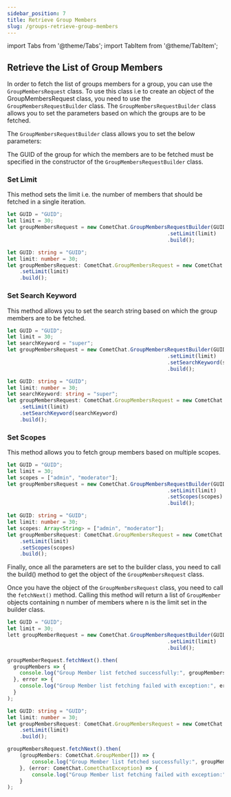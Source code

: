 ```yaml
---
sidebar_position: 7
title: Retrieve Group Members
slug: /groups-retrieve-group-members
---
```


import Tabs from '@theme/Tabs';
import TabItem from '@theme/TabItem';


## Retrieve the List of Group Members

In order to fetch the list of groups members for a group, you can use the `GroupMembersRequest` class. To use this class i.e to create an object of the GroupMembersRequest class, you need to use the `GroupMembersRequestBuilder` class. The `GroupMembersRequestBuilder` class allows you to set the parameters based on which the groups are to be fetched.

The `GroupMembersRequestBuilder` class allows you to set the below parameters:

The GUID of the group for which the members are to be fetched must be specified in the constructor of the `GroupMembersRequestBuilder` class.

### Set Limit

This method sets the limit i.e. the number of members that should be fetched in a single iteration.

<Tabs>
<TabItem value="1" label="Javascript">

```Javascript
let GUID = "GUID";
let limit = 30;
let groupMembersRequest = new CometChat.GroupMembersRequestBuilder(GUID)
    												.setLimit(limit)
    												.build();
```

</TabItem>

<TabItem value="2" label="Typescript">

```Typescript
let GUID: string = "GUID";
let limit: number = 30;
let groupMembersRequest: CometChat.GroupMembersRequest = new CometChat.GroupMembersRequestBuilder(GUID)
    .setLimit(limit)
    .build();
```

</TabItem>
</Tabs>



### Set Search Keyword

This method allows you to set the search string based on which the group members are to be fetched.

<Tabs>
<TabItem value="1" label="Javascript">

```Javascript
let GUID = "GUID";
let limit = 30;
let searchKeyword = "super";
let groupMembersRequest = new CometChat.GroupMembersRequestBuilder(GUID)
    												.setLimit(limit)
    												.setSearchKeyword(searchKeyword)
    												.build();
```

</TabItem>

<TabItem value="2" label="Typescript">

```Typescript
let GUID: string = "GUID";
let limit: number = 30;
let searchKeyword: string = "super";
let groupMembersRequest: CometChat.GroupMembersRequest = new CometChat.GroupMembersRequestBuilder(GUID)
    .setLimit(limit)
    .setSearchKeyword(searchKeyword)
    .build();
```

</TabItem>
</Tabs>


### Set Scopes

This method allows you to fetch group members based on multiple scopes.

<Tabs>
<TabItem value="1" label="Javascript">

```Javascript
let GUID = "GUID";
let limit = 30;
let scopes = ["admin", "moderator"];
let groupMembersRequest = new CometChat.GroupMembersRequestBuilder(GUID)
    												.setLimit(limit)
    												.setScopes(scopes)
    												.build();
```

</TabItem>

<TabItem value="2" label="Typescript">

```Typescript
let GUID: string = "GUID";
let limit: number = 30;
let scopes: Array<String> = ["admin", "moderator"];
let groupMembersRequest: CometChat.GroupMembersRequest = new CometChat.GroupMembersRequestBuilder(GUID)
    .setLimit(limit)
    .setScopes(scopes)
    .build();
```

</TabItem>
</Tabs>



Finally, once all the parameters are set to the builder class, you need to call the build() method to get the object of the `GroupMembersRequest` class.

Once you have the object of the `GroupMembersRequest` class, you need to call the `fetchNext()` method. Calling this method will return a list of `GroupMember` objects containing n number of members where n is the limit set in the builder class.

<Tabs>
<TabItem value="1" label="Javascript">

```Javascript
let GUID = "GUID";
let limit = 30;
lett groupMemberRequest = new CometChat.GroupMembersRequestBuilder(GUID)
    												.setLimit(limit)
    												.build();

groupMemberRequest.fetchNext().then(
  groupMembers => {
    console.log("Group Member list fetched successfully:", groupMembers);
  }, error => {
    console.log("Group Member list fetching failed with exception:", error);
  }
);
```

</TabItem>

<TabItem value="2" label="Typescript">

```Typescript
let GUID: string = "GUID";
let limit: number = 30;
let groupMembersRequest: CometChat.GroupMembersRequest = new CometChat.GroupMembersRequestBuilder(GUID)
    .setLimit(limit)
    .build();

groupMembersRequest.fetchNext().then(
    (groupMembers: CometChat.GroupMember[]) => {
        console.log("Group Member list fetched successfully:", groupMembers);
    }, (error: CometChat.CometChatException) => {
        console.log("Group Member list fetching failed with exception:", error);
    }
);
```

</TabItem>
</Tabs>

